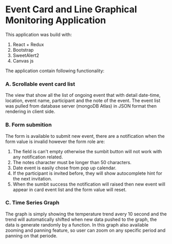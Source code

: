 # Event Card and Line Graphical Monitoring Application
This application was build with:
  1. React + Redux
  2. Bootstrap
  3. SweetAlert2
  4. Canvas js
  
The application contain following functionality:
### A. Scrollable event card list
The view that show all the list of ongoing event that with detail date-time, location, event name, participant and the note of the event.
The event list was pulled from database server (mongoDB Atlas) in JSON format then rendering in client side.
### B. Form submition
The form is available to submit new event, there are a notification when the form value is invalid however the form role are:
  1. The field is can't empty otherwise the sumbit button will not work with any notification related.
  2. The notes character must be longer than 50 characters.
  3. Date event is easily chose from pop up calendar.
  4. If the participant is invited before, they will show autocomplete hint for the next invitation.
  5. When the sumbit success the notification will raised then new event will appear in card event list and the form value will reset.
### C. Time Series Graph
The graph is simply showing the temperature trend avery 10 second and the trend will automatically shifted when new data pushed to the graph, the data is generate randomly by a function.
In this graph also available zooming and panning feature, so user can zoom on any specific period and panning on that periode.




